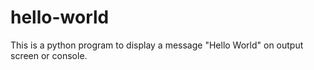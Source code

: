 # hello-world
This is a python program to display a message "Hello World" on output screen or console.
